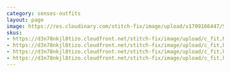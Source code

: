 ```yaml
---
category: senses-outfits
layout: page
image: https://res.cloudinary.com/stitch-fix/image/upload/v1709166447/Style_studio/Styleshuffle/2023-06-15_ISOF_FY24Q1_C33_17732.jpg
skus:
- https://d3n78nkjl8tizo.cloudfront.net/stitch-fix/image/upload/c_fit,h_720,w_862/v1633728009/rn73nxrud6hctboyzpdu.jpg
- https://d3n78nkjl8tizo.cloudfront.net/stitch-fix/image/upload/c_fit,h_720,w_862/v1694593174/bb2jza1wjb851i1wm4sc.jpg
- https://d3n78nkjl8tizo.cloudfront.net/stitch-fix/image/upload/c_fit,h_720,w_862/v1693552079/aw1gb9tmopjt2x37zaim.jpg
- https://d3n78nkjl8tizo.cloudfront.net/stitch-fix/image/upload/c_fit,h_720,w_862/v1660870645/klmxtfuxwz8trw8wrt0d.jpg
---
```


